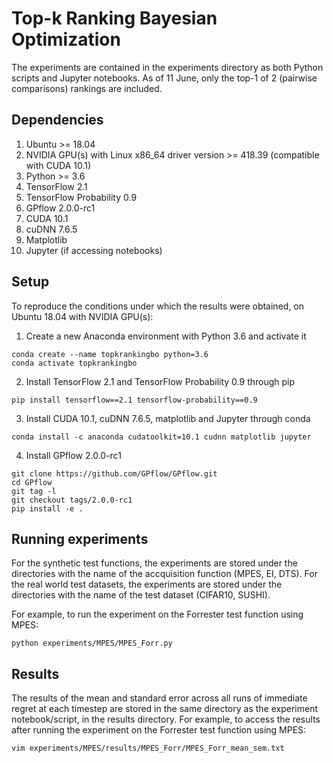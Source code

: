 # Top-k Ranking Bayesian Optimization

The experiments are contained in the experiments directory as both Python scripts and Jupyter notebooks. As of 11 June, only the top-1 of 2 (pairwise comparisons) rankings are included. 

## Dependencies
1. Ubuntu >= 18.04
2. NVIDIA GPU(s) with Linux x86_64 driver version >= 418.39 (compatible with CUDA 10.1)
3. Python >= 3.6
4. TensorFlow 2.1
5. TensorFlow Probability 0.9
6. GPflow 2.0.0-rc1
7. CUDA 10.1
8. cuDNN 7.6.5
9. Matplotlib 
9. Jupyter (if accessing notebooks)

## Setup
To reproduce the conditions under which the results were obtained, on Ubuntu 18.04 with NVIDIA GPU(s):

1. Create a new Anaconda environment with Python 3.6 and activate it
```
conda create --name topkrankingbo python=3.6
conda activate topkrankingbo
```

2. Install TensorFlow 2.1 and TensorFlow Probability 0.9 through pip
```
pip install tensorflow==2.1 tensorflow-probability==0.9
```

3. Install CUDA 10.1, cuDNN 7.6.5, matplotlib and Jupyter through conda
```
conda install -c anaconda cudatoolkit=10.1 cudnn matplotlib jupyter
```

4. Install GPflow 2.0.0-rc1

```
git clone https://github.com/GPflow/GPflow.git
cd GPflow
git tag -l
git checkout tags/2.0.0-rc1
pip install -e .
```

## Running experiments
For the synthetic test functions, the experiments are stored under the directories with the name of the accquisition function (MPES, EI, DTS). For the real world test datasets, the experiments are stored under the directories with the name of the test dataset (CIFAR10, SUSHI).

For example, to run the experiment on the Forrester test function using MPES:
```
python experiments/MPES/MPES_Forr.py
```

## Results
The results of the mean and standard error across all runs of immediate regret at each timestep are stored in the same directory as the experiment notebook/script, in the results directory. For example, to access the results after running the experiment on the Forrester test function using MPES:
```
vim experiments/MPES/results/MPES_Forr/MPES_Forr_mean_sem.txt
```
